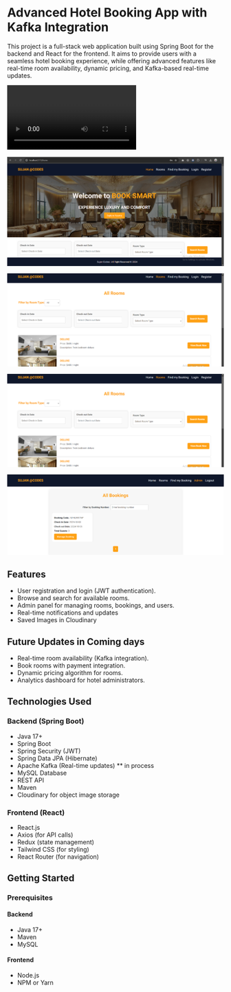 # Advanced Hotel Booking App with Kafka Integration

This project is a full-stack web application built using Spring Boot for the backend and React for the frontend. It aims to provide users with a seamless hotel booking experience, while offering advanced features like real-time room availability, dynamic pricing, and Kafka-based real-time updates.

![Demo](./frontend/src/assets/hotel-booking.mp4)

![Home](./frontend/src/assets/home.png)

![Rooms](./frontend/src/assets/rooms.png)

![Book](./frontend/src/assets/rooms.png)

![Bookings](./frontend/src/assets/bookings.png)

## Features

- User registration and login (JWT authentication).
- Browse and search for available rooms.
- Admin panel for managing rooms, bookings, and users.
- Real-time notifications and updates
- Saved Images in Cloudinary

## Future Updates in Coming days

- Real-time room availability (Kafka integration).
- Book rooms with payment integration.
- Dynamic pricing algorithm for rooms.
- Analytics dashboard for hotel administrators.

## Technologies Used

### Backend (Spring Boot)

- Java 17+
- Spring Boot
- Spring Security (JWT)
- Spring Data JPA (Hibernate)
- Apache Kafka (Real-time updates) \*\* in process
- MySQL Database
- REST API
- Maven
- Cloudinary for object image storage

### Frontend (React)

- React.js
- Axios (for API calls)
- Redux (state management)
- Tailwind CSS (for styling)
- React Router (for navigation)

## Getting Started

### Prerequisites

#### Backend

- Java 17+
- Maven
- MySQL

#### Frontend

- Node.js
- NPM or Yarn
